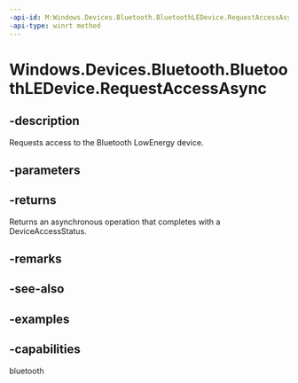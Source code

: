 ```yaml
---
-api-id: M:Windows.Devices.Bluetooth.BluetoothLEDevice.RequestAccessAsync
-api-type: winrt method
---
```


<!-- Method syntax.
public IAsyncOperation<DeviceAccessStatus> BluetoothLEDevice.RequestAccessAsync()
-->

# Windows.Devices.Bluetooth.BluetoothLEDevice.RequestAccessAsync

## -description
Requests access to the Bluetooth LowEnergy device.

## -parameters

## -returns
Returns an asynchronous operation that completes with a DeviceAccessStatus.

## -remarks

## -see-also

## -examples


## -capabilities
bluetooth
